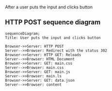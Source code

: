 After a user puts the input and clicks button 

## HTTP POST sequence diagram
```mermaid
sequenceDiagram;
Title: User puts the input and clicks button 

Browser->>Server: HTTP POST
Server-->>Browser: Redirect with the status 302
Browser->>Server: HTTP GET: Reloads
Server-->>Browser: HTML Document
Browser->>Server: GET: main.css
Server-->>Browser: main.css
Browser->>Server: GET: main.js
Server-->>Browser: main.ls
Browser->>Server: GET: data.json
Server-->>Browser: content

```
